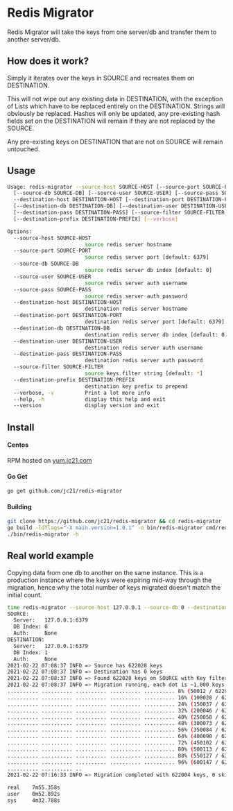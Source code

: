 # Redis Migrator

Redis Migrator will take the keys from one server/db and
transfer them to another server/db.

## How does it work?

Simply it iterates over the keys in SOURCE and recreates them on DESTINATION.

This will not wipe out any existing data in DESTINATION, with the exception
of Lists which have to be replaced entirely on the DESTINATION. Strings will
obviously be replaced. Hashes will only be updated, any pre-existing hash fields
set on the DESTINATION will remain if they are not replaced by the SOURCE.

Any pre-existing keys on DESTINATION that are not on SOURCE will remain untouched.

## Usage

```bash
Usage: redis-migrator --source-host SOURCE-HOST [--source-port SOURCE-PORT]
  [--source-db SOURCE-DB] [--source-user SOURCE-USER] [--source-pass SOURCE-PASS]
  --destination-host DESTINATION-HOST [--destination-port DESTINATION-PORT]
  [--destination-db DESTINATION-DB] [--destination-user DESTINATION-USER]
  [--destination-pass DESTINATION-PASS] [--source-filter SOURCE-FILTER]
  [--destination-prefix DESTINATION-PREFIX] [--verbose]

Options:
  --source-host SOURCE-HOST
                         source redis server hostname
  --source-port SOURCE-PORT
                         source redis server port [default: 6379]
  --source-db SOURCE-DB
                         source redis server db index [default: 0]
  --source-user SOURCE-USER
                         source redis server auth username
  --source-pass SOURCE-PASS
                         source redis server auth password
  --destination-host DESTINATION-HOST
                         destination redis server hostname
  --destination-port DESTINATION-PORT
                         destination redis server port [default: 6379]
  --destination-db DESTINATION-DB
                         destination redis server db index [default: 0]
  --destination-user DESTINATION-USER
                         destination redis server auth username
  --destination-pass DESTINATION-PASS
                         destination redis server auth password
  --source-filter SOURCE-FILTER
                         source keys filter string [default: *]
  --destination-prefix DESTINATION-PREFIX
                         destination key prefix to prepend
  --verbose, -v          Print a lot more info
  --help, -h             display this help and exit
  --version              display version and exit
```

## Install

#### Centos

RPM hosted on [yum.jc21.com](https://yum.jc21.com)

#### Go Get

```bash
go get github.com/jc21/redis-migrator
```


#### Building

```bash
git clone https://github.com/jc21/redis-migrator && cd redis-migrator
go build -ldflags="-X main.version=1.0.1" -o bin/redis-migrator cmd/redis-migrator/main.go
./bin/redis-migrator -h
```


## Real world example

Copying data from one db to another on the same instance. This is a production instance
where the keys were expiring mid-way through the migration, hence why the total
number of keys migrated doesn't match the initial count.

```bash
time redis-migrator --source-host 127.0.0.1 --source-db 0 --destination-host 127.0.0.1 --destination-db 1
SOURCE:
  Server:   127.0.0.1:6379
  DB Index: 0
  Auth:     None
DESTINATION:
  Server:   127.0.0.1:6379
  DB Index: 1
  Auth:     None
2021-02-22 07:08:37 INFO => Source has 622028 keys
2021-02-22 07:08:37 INFO => Destination has 0 keys
2021-02-22 07:08:37 INFO => Found 622028 keys on SOURCE with Key filter: *
2021-02-22 07:08:37 INFO => Migration running, each dot is ~1,000 keys
.......... .......... .......... .......... .......... 8% (50012 / 622028)
.......... .......... .......... .......... .......... 16% (100028 / 622028)
.......... .......... .......... .......... .......... 24% (150037 / 622028)
.......... .......... .......... .......... .......... 32% (200046 / 622028)
.......... .......... .......... .......... .......... 40% (250058 / 622028)
.......... .......... .......... .......... .......... 48% (300073 / 622028)
.......... .......... .......... .......... .......... 56% (350084 / 622028)
.......... .......... .......... .......... .......... 64% (400090 / 622028)
.......... .......... .......... .......... .......... 72% (450102 / 622028)
.......... .......... .......... .......... .......... 80% (500113 / 622028)
.......... .......... .......... .......... .......... 88% (550127 / 622028)
.......... .......... .......... .......... .......... 96% (600147 / 622028)
.......... .......... ..
2021-02-22 07:16:33 INFO => Migration completed with 622004 keys, 0 skipped :)

real    7m55.358s
user    0m52.892s
sys     4m32.788s
```
